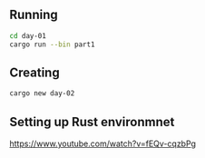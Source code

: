 ## Running

```bash
cd day-01
cargo run --bin part1
```

## Creating

```bash
cargo new day-02
```

## Setting up Rust environmnet

https://www.youtube.com/watch?v=fEQv-cqzbPg
